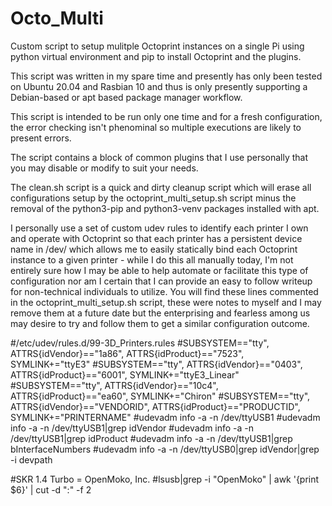 # Octo_Multi
Custom script to setup mulitple Octoprint instances on a single Pi using python virtual environment and pip to install Octoprint and the plugins.

This script was written in my spare time and presently has only been tested on Ubuntu 20.04 and Rasbian 10 and thus is only presently supporting a Debian-based or apt based package manager workflow.

This script is intended to be run only one time and for a fresh configuration, the error checking isn't phenominal so multiple executions are likely to present errors.

The script contains a block of common plugins that I use personally that you may disable or modify to suit your needs.

The clean.sh script is a quick and dirty cleanup script which will erase all configurations setup by the octoprint_multi_setup.sh script minus the removal of the python3-pip and python3-venv packages installed with apt.

I personally use a set of custom udev rules to identify each printer I own and operate with Octoprint so that each printer has a persistent device name in /dev/ which allows me to easily statically bind each Octoprint instance to a given printer - while I do this all manually today, I'm not entirely sure how I may be able to help automate or facilitate this type of configuration nor am I certain that I can provide an easy to follow writeup for non-technical individuals to utilize.
You will find these lines commented in the octoprint_multi_setup.sh script, these were notes to myself and I may remove them at a future date but the enterprising and fearless among us may desire to try and follow them to get a similar configuration outcome.

#/etc/udev/rules.d/99-3D_Printers.rules
#SUBSYSTEM=="tty", ATTRS{idVendor}=="1a86", ATTRS{idProduct}=="7523", SYMLINK+="ttyE3"
#SUBSYSTEM=="tty", ATTRS{idVendor}=="0403", ATTRS{idProduct}=="6001", SYMLINK+="ttyE3_Linear"
#SUBSYSTEM=="tty", ATTRS{idVendor}=="10c4", ATTRS{idProduct}=="ea60", SYMLINK+="Chiron"
#SUBSYSTEM=="tty", ATTRS{idVendor}=="VENDORID", ATTRS{idProduct}=="PRODUCTID", SYMLINK+="PRINTERNAME"
#udevadm info -a -n /dev/ttyUSB1
#udevadm info -a -n /dev/ttyUSB1|grep idVendor
#udevadm info -a -n /dev/ttyUSB1|grep idProduct
#udevadm info -a -n /dev/ttyUSB1|grep bInterfaceNumbers
#udevadm info -a -n /dev/ttyUSB0|grep idVendor|grep -i devpath

#SKR 1.4 Turbo = OpenMoko, Inc.
#lsusb|grep -i "OpenMoko" | awk '{print $6}' | cut -d ":" -f 2
